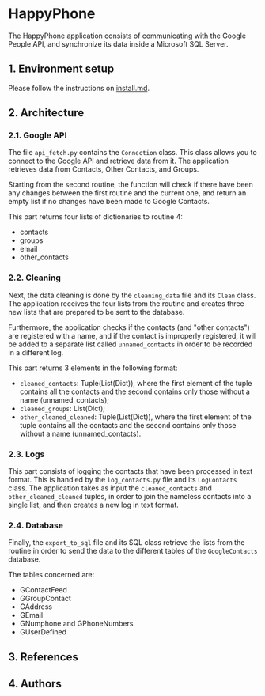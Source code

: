 # HappyPhone
The HappyPhone application consists of communicating with the Google People API, and synchronize its data inside a Microsoft SQL Server.

## 1. Environment setup

Please follow the instructions on [install.md](install.md).

## 2. Architecture

### 2.1. Google API

The file `api_fetch.py` contains the `Connection` class. This class allows you to connect to the Google API and retrieve data from it. The application retrieves data from Contacts, Other Contacts, and Groups.

Starting from the second routine, the function will check if there have been any changes between the first routine and the current one, and return an empty list if no changes have been made to Google Contacts.

This part returns four lists of dictionaries to routine 4:
- contacts
- groups
- email
- other_contacts

### 2.2. Cleaning

Next, the data cleaning is done by the `cleaning_data` file and its `Clean` class. The application receives the four lists from the routine and creates three new lists that are prepared to be sent to the database.

Furthermore, the application checks if the contacts (and "other contacts") are registered with a name, and if the contact is improperly registered, it will be added to a separate list called `unnamed_contacts` in order to be recorded in a different log.

This part returns 3 elements in the following format:
- `cleaned_contacts`: Tuple(List(Dict)), where the first element of the tuple contains all the contacts and the second contains only those without a name (unnamed_contacts);
- `cleaned_groups`: List(Dict);
- `other_cleaned_cleaned`: Tuple(List(Dict)), where the first element of the tuple contains all the contacts and the second contains only those without a name (unnamed_contacts).

### 2.3. Logs

This part consists of logging the contacts that have been processed in text format. This is handled by the `log_contacts.py` file and its `LogContacts` class. The application takes as input the `cleaned_contacts` and `other_cleaned_cleaned` tuples, in order to join the nameless contacts into a single list, and then creates a new log in text format.

### 2.4. Database

Finally, the `export_to_sql` file and its SQL class retrieve the lists from the routine in order to send the data to the different tables of the `GoogleContacts` database.

The tables concerned are:

- GContactFeed
- GGroupContact
- GAddress
- GEmail
- GNumphone and GPhoneNumbers
- GUserDefined

## 3. References

## 4. Authors